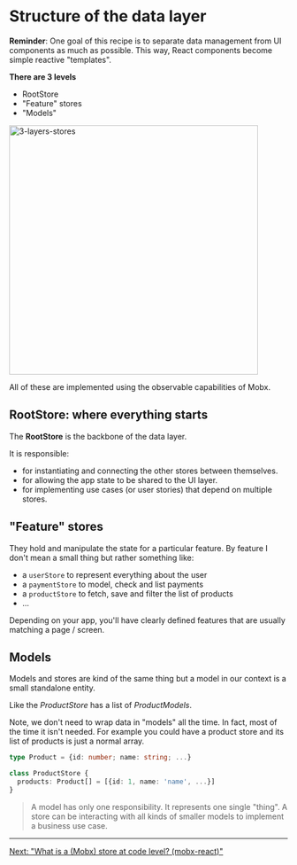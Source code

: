 # Structure of the data layer

**Reminder**: One goal of this recipe is to separate data management from UI components as much as possible.
This way, React components become simple reactive "templates".

**There are 3 levels**

- RootStore
- "Feature" stores
- "Models"

<img width="450" alt="3-layers-stores" src="https://user-images.githubusercontent.com/1526150/118300431-346b7c00-b4e2-11eb-812d-8eec8c6e7b61.png">

All of these are implemented using the observable capabilities of Mobx.

## RootStore: where everything starts

The **RootStore** is the backbone of the data layer.

It is responsible:

- for instantiating and connecting the other stores between themselves.
- for allowing the app state to be shared to the UI layer.
- for implementing use cases (or user stories) that depend on multiple stores.

## "Feature" stores

They hold and manipulate the state for a particular feature.
By feature I don't mean a small thing but rather something like:

- a `userStore` to represent everything about the user
- a `paymentStore` to model, check and list payments
- a `productStore` to fetch, save and filter the list of products
- ...

Depending on your app, you'll have clearly defined features that are usually matching a page / screen.

## Models

Models and stores are kind of the same thing but a model in our context is a small standalone entity.

Like the _ProductStore_ has a list of _ProductModels_.


Note, we don't need to wrap data in "models" all the time. In fact, most of the time it isn't needed.
For example you could have a product store and its list of products is just a normal array.

```ts
type Product = {id: number; name: string; ...}

class ProductStore {
  products: Product[] = [{id: 1, name: 'name', ...}]
}
```

> A model has only one responsibility. It represents one single "thing".
> A store can be interacting with all kinds of smaller models to implement a business use case.

---

[Next: "What is a (Mobx) store at code level? (mobx-react)"](frontend-03-3-data-stores-code_mobx-react.md)

